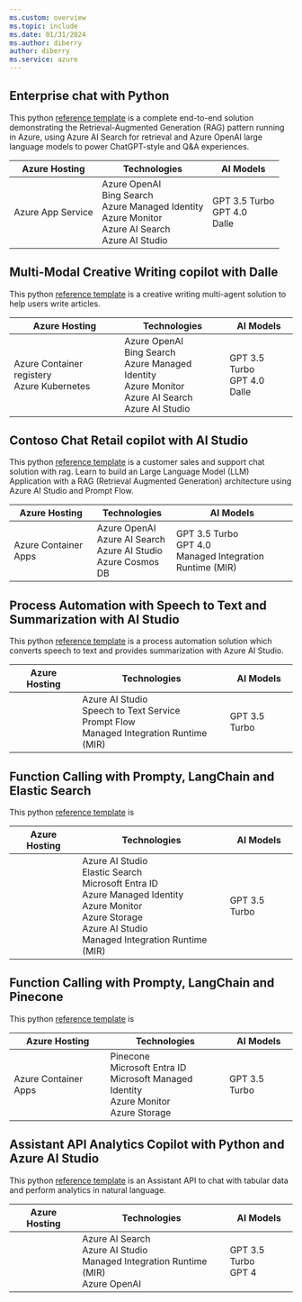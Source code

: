 ```yaml
---
ms.custom: overview
ms.topic: include
ms.date: 01/31/2024
ms.author: diberry
author: diberry
ms.service: azure
---
```


## Enterprise chat with Python

This python [reference template](https://github.com/Azure-Samples/azure-search-openai-demo) is a complete end-to-end solution demonstrating the Retrieval-Augmented Generation (RAG) pattern running in Azure, using Azure AI Search for retrieval and Azure OpenAI large language models to power ChatGPT-style and Q&A experiences.

|Azure Hosting|Technologies|AI Models|
|--|--|--|
|Azure App Service|Azure OpenAI<br>Bing Search<br>Azure Managed Identity<br>Azure Monitor<br>Azure AI Search<br>Azure AI Studio|GPT 3.5 Turbo<br>GPT 4.0<br>Dalle|


## Multi-Modal Creative Writing copilot with Dalle

This python [reference template](https://github.com/Azure-Samples/agent-openai-python-prompty) is a 
creative writing multi-agent solution to help users write articles.

|Azure Hosting|Technologies|AI Models|
|--|--|--|
|Azure Container registery<br>Azure Kubernetes<br>|Azure OpenAI<br>Bing Search<br>Azure Managed Identity<br>Azure Monitor<br>Azure AI Search<br>Azure AI Studio|GPT 3.5 Turbo<br>GPT 4.0<br>Dalle|


## Contoso Chat Retail copilot with AI Studio

This python [reference template](https://github.com/Azure-Samples/contoso-chat) is a customer sales and support chat solution with rag. Learn to build an Large Language Model (LLM) Application with a RAG (Retrieval Augmented Generation) architecture using Azure AI Studio and Prompt Flow.

|Azure Hosting|Technologies|AI Models|
|--|--|--|
|Azure Container Apps<br>|Azure OpenAI<br>Azure AI Search<br>Azure AI Studio<br>Azure Cosmos DB|GPT 3.5 Turbo<br>GPT 4.0<br>Managed Integration Runtime (MIR)|

## Process Automation with Speech to Text and Summarization with AI Studio

This python [reference template](https://github.com/Azure-Samples/summarization-openai-python-prompflow) is a process automation solution which converts speech to text and provides summarization with Azure AI Studio.

|Azure Hosting|Technologies|AI Models|
|--|--|--|
||Azure AI Studio<br>Speech to Text Service<br>Prompt Flow<br>Managed Integration Runtime (MIR)|GPT 3.5 Turbo|



## Function Calling with Prompty, LangChain and Elastic Search

This python [reference template](https://github.com/Azure-Samples/agent-python-openai-prompty-langchain) is

|Azure Hosting|Technologies|AI Models|
|--|--|--|
||Azure AI Studio<br>Elastic Search<br>Microsoft Entra ID<br>Azure Managed Identity<br>Azure Monitor<br>Azure Storage<br>Azure AI Studio<br>Managed Integration Runtime (MIR)|GPT 3.5 Turbo|

## Function Calling with Prompty, LangChain and Pinecone

This python [reference template](https://github.com/Azure-Samples/agent-openai-python-prompty-langchain-pinecone) is

|Azure Hosting|Technologies|AI Models|
|--|--|--|
|Azure Container Apps|Pinecone<br>Microsoft Entra ID<br>Microsoft Managed Identity<br>Azure Monitor<br>Azure Storage|GPT 3.5 Turbo|

## Assistant API Analytics Copilot with Python and Azure AI Studio

This python [reference template](https://github.com/Azure-Samples/assistant-data-openai-python-promptflow) is an Assistant API to chat with tabular data and perform analytics in natural language.

|Azure Hosting|Technologies|AI Models|
|--|--|--|
||Azure AI Search<br>Azure AI Studio<br>Managed Integration Runtime (MIR)<br>Azure OpenAI|GPT 3.5 Turbo<br>GPT 4|